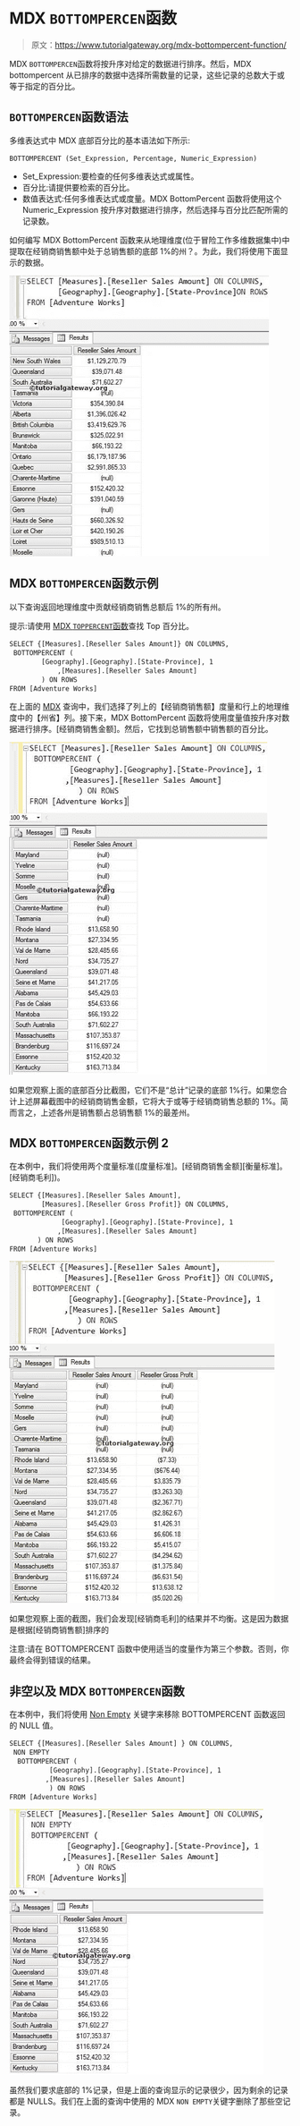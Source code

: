 # MDX `BOTTOMPERCEN`函数

> 原文：<https://www.tutorialgateway.org/mdx-bottompercent-function/>

MDX `BOTTOMPERCEN`函数将按升序对给定的数据进行排序。然后，MDX bottompercent 从已排序的数据中选择所需数量的记录，这些记录的总数大于或等于指定的百分比。

## `BOTTOMPERCEN`函数语法

多维表达式中 MDX 底部百分比的基本语法如下所示:

```
BOTTOMPERCENT (Set_Expression, Percentage, Numeric_Expression)
```

*   Set_Expression:要检查的任何多维表达式或属性。
*   百分比:请提供要检索的百分比。
*   数值表达式:任何多维表达式或度量。MDX BottomPercent 函数将使用这个 Numeric_Expression 按升序对数据进行排序，然后选择与百分比匹配所需的记录数。

如何编写 MDX BottomPercent 函数来从地理维度(位于冒险工作多维数据集中)中提取在经销商销售额中处于总销售额的底部 1%的州？。为此，我们将使用下面显示的数据。

![MDX BOTTOMPERCENT FUNCTION](img/00baeb511ea1b007c3db70fc3a020e36.png)

## MDX `BOTTOMPERCEN`函数示例

以下查询返回地理维度中贡献经销商销售总额后 1%的所有州。

提示:请使用 [MDX `TOPPERCENT`函数](https://www.tutorialgateway.org/mdx-toppercent-function/)查找 Top 百分比。

```
SELECT {[Measures].[Reseller Sales Amount]} ON COLUMNS,
 BOTTOMPERCENT (
	    [Geography].[Geography].[State-Province], 1
            ,[Measures].[Reseller Sales Amount]
	    ) ON ROWS
FROM [Adventure Works]
```

在上面的 [MDX](https://www.tutorialgateway.org/mdx/) 查询中，我们选择了列上的【经销商销售额】度量和行上的地理维度中的【州省】列。接下来，MDX BottomPercent 函数将使用度量值按升序对数据进行排序。[经销商销售金额]。然后，它找到总销售额中销售额的百分比。

![MDX BOTTOMPERCENT FUNCTION 1](img/a0711e5f2cbc47dc907eba8b6f718c52.png)

如果您观察上面的底部百分比截图，它们不是“总计”记录的底部 1%行。如果您合计上述屏幕截图中的经销商销售金额，它将大于或等于经销商销售总额的 1%。简而言之，上述各州是销售额占总销售额 1%的最差州。

## MDX `BOTTOMPERCEN`函数示例 2

在本例中，我们将使用两个度量标准([度量标准]。[经销商销售金额][衡量标准]。[经销商毛利])。

```
SELECT {[Measures].[Reseller Sales Amount], 
        [Measures].[Reseller Gross Profit]} ON COLUMNS,
 BOTTOMPERCENT (
             [Geography].[Geography].[State-Province], 1
            ,[Measures].[Reseller Sales Amount]
	   ) ON ROWS
FROM [Adventure Works]
```

![MDX BOTTOMPERCENT FUNCTION 2](img/8c7a23746d12b438608985eab489a59f.png)

如果您观察上面的截图，我们会发现[经销商毛利]的结果并不均衡。这是因为数据是根据[经销商销售额]排序的

注意:请在 BOTTOMPERCENT 函数中使用适当的度量作为第三个参数。否则，你最终会得到错误的结果。

## 非空以及 MDX `BOTTOMPERCEN`函数

在本例中，我们将使用 [Non Empty](https://www.tutorialgateway.org/mdx-non-empty/) 关键字来移除 BOTTOMPERCENT 函数返回的 NULL 值。

```
SELECT {[Measures].[Reseller Sales Amount] } ON COLUMNS,
 NON EMPTY
  BOTTOMPERCENT (
	      [Geography].[Geography].[State-Province], 1
	     ,[Measures].[Reseller Sales Amount] 
	      ) ON ROWS
FROM [Adventure Works]
```

![MDX BOTTOMPERCENT FUNCTION 3](img/07f2b52415f816dd58d322d24a52ad1e.png)

虽然我们要求底部的 1%记录，但是上面的查询显示的记录很少，因为剩余的记录都是 NULLS。我们在上面的查询中使用的 MDX `NON EMPTY`关键字删除了那些空记录。